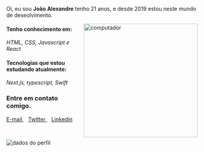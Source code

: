 Oi, eu sou **João Alexandre** tenho 21 anos, e desde 2019 estou neste mundo de deseolvimento.

<img src="https://user-images.githubusercontent.com/56983783/133364859-7274839c-e5bd-4bf4-aff1-e535daf0b64c.png" min-width="300px" max-width="300px" width="300px" align="right" alt="computador">

#### Tenho conhecimento em: 
  _HTML, CSS, Javascript e React_

#### Tecnologias que estou estudando atualmente: 
  _Next.js, typescript, Swift_

### Entre em contato comigo.
 

  <a href="mailto:joaoalexandre.bitar@hotmai.com">
    E-mail
  </a>&nbsp;&nbsp;
  <a href="https://twitter.com/j_alexandrebita">
   Twitter
  </a>&nbsp;&nbsp;
  <a href="https://www.linkedin.com/in/alexandre-bitar/">
   Linkedin
  </a>
  
&nbsp;&nbsp;
<p align="left">
  <img src="https://github-readme-stats.vercel.app/api?username=AlexBitar80&show_icons=true&theme=dracula" alt="dados do perfil"/>
</p>
